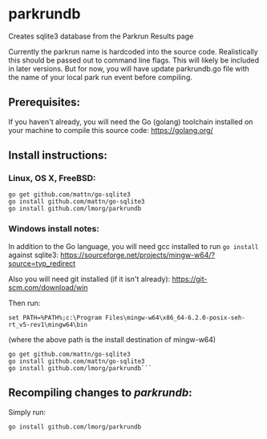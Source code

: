 # parkrundb
Creates sqlite3 database from the Parkrun Results page

Currently the parkrun name is hardcoded into the source code. Realistically this should be passed out to command line flags. This will likely be included in later versions. But for now, you will have update parkrundb.go file with the name of your local park run event before compiling.

## Prerequisites:

If you haven't already, you will need the Go (golang) toolchain installed on your machine to compile this source code: https://golang.org/

## Install instructions:

### Linux, OS X, FreeBSD:

	go get github.com/mattn/go-sqlite3
	go install github.com/mattn/go-sqlite3
	go install github.com/lmorg/parkrundb


### Windows install notes:
In addition to the Go language, you will need gcc installed to run `go install` against sqlite3:
https://sourceforge.net/projects/mingw-w64/?source=typ_redirect

Also you will need git installed (if it isn't already):
https://git-scm.com/download/win

Then run:

	set PATH=%PATH%;c:\Program Files\mingw-w64\x86_64-6.2.0-posix-seh-rt_v5-rev1\mingw64\bin

(where the above path is the install destination of mingw-w64)

	go get github.com/mattn/go-sqlite3
	go install github.com/mattn/go-sqlite3
	go install github.com/lmorg/parkrundb```

## Recompiling changes to _parkrundb_:

Simply run:

	go install github.com/lmorg/parkrundb
